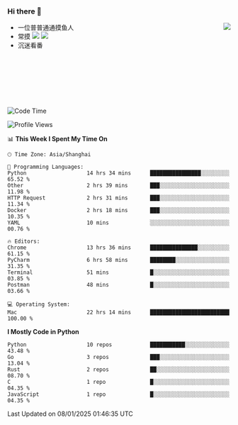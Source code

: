 ### Hi there 👋


<a href="https://github.com/yanlc39">
  <img align="right" src="https://github-readme-stats.vercel.app/api?username=yanlc39&show_icons=true&hide_border=true&icon_color=586069&title_color=a0a9af">
</a>

- 一位普普通通摸鱼人
- 常摸 ![](https://img.shields.io/badge/-Python-3e74a2?style=flat-square&logo=Python&logoColor=fff) ![](https://img.shields.io/badge/-C%2B%2B-brightgreen?style=flat-square)
- 沉迷看番



<br><br><br><br><br><br>


<!--START_SECTION:waka-->
![Code Time](http://img.shields.io/badge/Code%20Time-687%20hrs%2033%20mins-blue)

![Profile Views](http://img.shields.io/badge/Profile%20Views-1-blue)

📊 **This Week I Spent My Time On** 

```text
🕑︎ Time Zone: Asia/Shanghai

💬 Programming Languages: 
Python                   14 hrs 34 mins      ████████████████░░░░░░░░░   65.52 % 
Other                    2 hrs 39 mins       ███░░░░░░░░░░░░░░░░░░░░░░   11.98 % 
HTTP Request             2 hrs 31 mins       ███░░░░░░░░░░░░░░░░░░░░░░   11.34 % 
Docker                   2 hrs 18 mins       ███░░░░░░░░░░░░░░░░░░░░░░   10.35 % 
YAML                     10 mins             ░░░░░░░░░░░░░░░░░░░░░░░░░   00.76 % 

🔥 Editors: 
Chrome                   13 hrs 36 mins      ███████████████░░░░░░░░░░   61.15 % 
PyCharm                  6 hrs 58 mins       ████████░░░░░░░░░░░░░░░░░   31.35 % 
Terminal                 51 mins             █░░░░░░░░░░░░░░░░░░░░░░░░   03.85 % 
Postman                  48 mins             █░░░░░░░░░░░░░░░░░░░░░░░░   03.66 % 

💻 Operating System: 
Mac                      22 hrs 14 mins      █████████████████████████   100.00 % 
```

**I Mostly Code in Python** 

```text
Python                   10 repos            ███████████░░░░░░░░░░░░░░   43.48 % 
Go                       3 repos             ███░░░░░░░░░░░░░░░░░░░░░░   13.04 % 
Rust                     2 repos             ██░░░░░░░░░░░░░░░░░░░░░░░   08.70 % 
C                        1 repo              █░░░░░░░░░░░░░░░░░░░░░░░░   04.35 % 
JavaScript               1 repo              █░░░░░░░░░░░░░░░░░░░░░░░░   04.35 % 
```




 Last Updated on 08/01/2025 01:46:35 UTC
<!--END_SECTION:waka-->
